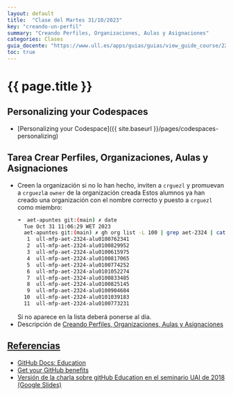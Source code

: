 ```yaml
---
layout: default
title:  "Clase del Martes 31/10/2023"
key: "creando-un-perfil"
summary: "Creando Perfiles, Organizaciones, Aulas y Asignaciones"
categories: Clases
guia_docente: "https://www.ull.es/apps/guias/guias/view_guide_course/2223/125771143"
toc: true
---
```


# {{ page.title }}

## Personalizing your Codespaces

* [Personalizing your Codespace]({{ site.baseurl }}/pages/codespaces-personalizing)

## Tarea Crear Perfiles, Organizaciones, Aulas y Asignaciones

- Creen la organización si no lo han hecho, inviten a `crguezl` y promuevan a `crguezl`a `owner` de la organización creada
  Estos alumnos ya han creado una organización con el nombre correcto y puesto a `crguezl` como miembro:
  ```bash
  ➜  aet-apuntes git:(main) ✗ date              
    Tue Oct 31 11:06:29 WET 2023
    aet-apuntes git:(main) ✗ gh org list -L 100 | grep aet-2324 | cat -n 
     1  ull-mfp-aet-2324-alu0100762341
     2  ull-mfp-aet-2324-alu0100829952
     3  ull-mfp-aet-2324-alu0100615975
     4  ull-mfp-aet-2324-alu0100817065
     5  ull-mfp-aet-2324-alu0100774252
     6  ull-mfp-aet-2324-alu0101052274
     7  ull-mfp-aet-2324-alu0100833485
     8  ull-mfp-aet-2324-alu0100825145
     9  ull-mfp-aet-2324-alu0100904604
    10  ull-mfp-aet-2324-alu0101039183
    11  ull-mfp-aet-2324-alu0100773231
  ```
  Si no aparece en la lista deberá ponerse al día.
- Descripción de [Creando Perfiles, Organizaciones, Aulas y Asignaciones](https://ull-mfp-aet.github.io/practicas/creando-un-perfil)


## [Referencias](/references)

* [GitHub Docs: Education](https://docs.github.com/en/education)
* [Get your GitHub benefits](https://education.github.com/discount_requests/application)
* [Versión de la charla sobre gitHub Education en el seminario UAI de 2018 (Google Slides)](https://docs.google.com/presentation/d/1LAZUS4SX7axmzEUElh2Oz2DqC1cJA6PUvb1KixJ1KWw/edit?usp=sharing)